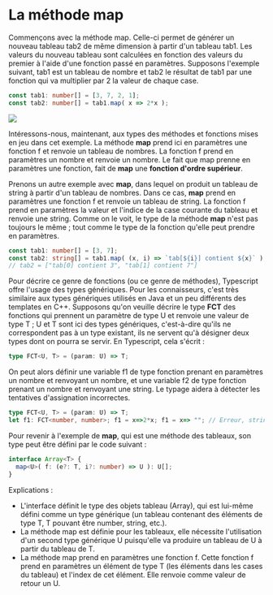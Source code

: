 # La méthode map

Commençons avec la méthode map. Celle-ci permet de générer un nouveau tableau tab2 de même dimension à partir d'un tableau tab1. Les valeurs du nouveau tableau sont calculées en fonction des valeurs du premier à l'aide d'une fonction passé en paramètres. Supposons l'exemple suivant, tab1 est un tableau de nombre et tab2 le résultat de tab1 par une fonction qui va multiplier par 2 la valeur de chaque case.

```typescript
const tab1: number[] = [3, 7, 2, 1];
const tab2: number[] = tab1.map( x => 2*x );
```

<img src="assets/typescript/tableaux/Animation_methode_map_II.6.gif" style="max-width: 100%;" /> 

Intéressons-nous, maintenant, aux types des méthodes et fonctions mises en jeu dans cet exemple. La méthode **map** prend ici en paramètres une fonction f et renvoie un tableau de nombres. La fonction f prend en paramètres un nombre et renvoie un nombre. Le fait que map prenne en paramètres une fonction, fait de **map** une **fonction d'ordre supérieur**.

Prenons un autre exemple avec **map**, dans lequel on produit un tableau de string à partir d'un tableau de nombres. Dans ce cas, **map** prend en paramètres une fonction f et renvoie un tableau de string.  La fonction f prend en paramètres la valeur et l'indice de la case courante du tableau et renvoie une string. Comme on le voit, le type de la méthode **map** n'est pas toujours le même ; tout comme le type de la fonction qu'elle peut prendre en paramètres. 

```typescript
const tab1: number[] = [3, 7];
const tab2: string[] = tab1.map( (x, i) => `tab[${i}] contient ${x}` );
// tab2 = ["tab[0] contient 3", "tab[1] contient 7"]
```

Pour décrire ce genre de fonctions (ou ce genre de méthodes), Typescript offre l'usage des types génériques. Pour les connaisseurs, c'est très similaire aux types génériques utilisés en Java et un peu différents des templates en C++. Supposons qu'on veuille décrire le type **FCT** des fonctions qui prennent un paramètre de type U et renvoie une valeur de type T ; U et T sont ici des types génériques, c'est-à-dire qu'ils ne correspondent pas à un type existant, ils ne servent qu'à désigner deux types dont on pourra se servir. En Typescript, cela s'écrit :

```typescript
type FCT<U, T> = (param: U) => T;
```

On peut alors définir une variable f1 de type fonction prenant en paramètres un nombre et renvoyant un nombre, et une variable f2 de type fonction prenant un nombre et renvoyant une string. Le typage aidera à détecter les tentatives d'assignation incorrectes.

```typescript
type FCT<U, T> = (param: U) => T;
let f1: FCT<number, number>; f1 = x=>2*x; f1 = x=> ""; // Erreur, string is not assignable to type number let f2: FCT<number, string>; f2 = x=>2*x; // Erreur, type number is not assignable to type string f2 = x=> "";
```

Pour revenir à l'exemple de **map**, qui est une méthode des tableaux, son type peut être défini par le code suivant :

```typescript
interface Array<T> {
  map<U>( f: (e?: T, i?: number) => U ): U[];
}
```

Explications :

* L'interface définit le type des objets tableau (Array), qui est lui-même défini comme un type générique (un tableau contenant des éléments de type T, T pouvant être number, string, etc.).
* La méthode map est définie pour les tableaux, elle nécessite l'utilisation d'un second type générique U puisqu'elle va produire un tableau de U à partir du tableau de T.
* La méthode map prend en paramètres une fonction f. Cette fonction f prend en paramètres un élément de type T (les éléments dans les cases du tableau) et l'index de cet élément. Elle renvoie comme valeur de retour un U.

